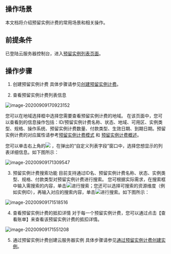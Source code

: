 ## 操作场景

本文档将介绍预留实例计费的常用场景和相关操作。

## 前提条件

 已登陆云服务器控制台，进入[预留实例列表页面](https://console.intl.cloud.tencent.com/cvm/reservedinstances/index?rid=1)。


## 操作步骤

1. 创建预留实例计费
具体步骤请参见[创建预留实例计费](https://intl.cloud.tencent.com/document/product/213/38256)。

2. 查看预留实例计费列表信息

![image-20200909170923152](https://main.qcloudimg.com/raw/4ff4faad3fb69da52f2398b97f2edb36.png)

您可以在地域选择框中选择您需要查看预留实例计费的地域。
在该页面中，您可以查看到的信息操作包括：ID/预留实例计费名称、状态、地域、可用区、实例类型、规格、操作系统、预留实例计费数量、付款类型、生效日期、到期日期。预留实例计费的对应属性请参考[预留实例计费模式](https://intl.cloud.tencent.com/document/product/213/37070) 和 [预留实例计费概述](https://intl.cloud.tencent.com/document/product/213/30571)。

您可以单击右上角的<img src="https://main.qcloudimg.com/raw/a4d8b09e265e47dfa930fe8d122e9d51.png"></img> ，在弹出的“自定义列表字段”窗口中，选择您想显示的列表详细信息。如下图所示：

![image-20200909171309547](https://main.qcloudimg.com/raw/23c8d42447e3deee9f04b02c2b2e4f8d.png)



3. 预留实例计费搜索功能
目前支持通过ID名、预留实例计费名称、状态、实例类型、规格、付款类型对预留实例计费进行搜索。
您可根据实际需求，在搜索框中输入需搜索的内容，单击<img src="https://main.qcloudimg.com/raw/ca65dc6312654bc291bdf7ef91efd44f.png"></img>进行搜索；您还可以选择可搜索的资源维度（例如实例ID），再输入对应的搜索内容，单击<img src="https://main.qcloudimg.com/raw/ca65dc6312654bc291bdf7ef91efd44f.png"></img>进行搜索。如下图所示：

![image-20200909171518516](https://main.qcloudimg.com/raw/36bb67de495be773d839aa7276d27f7f.png)

4. 查看预留实例计费的抵扣详情
对于每一个预留实例计费，您可以通过点击【查看账单】来查看该预留实例计费的抵扣详情。

![image-20200909171551208](https://main.qcloudimg.com/raw/7beb28984aefb54a0e77bd6594ae2c94.png)

5. 通过预留实例计费创建云服务器实例
具体步骤请参见[通过预留实例计费创建实例](https://intl.cloud.tencent.com/document/product/213/38257)。


